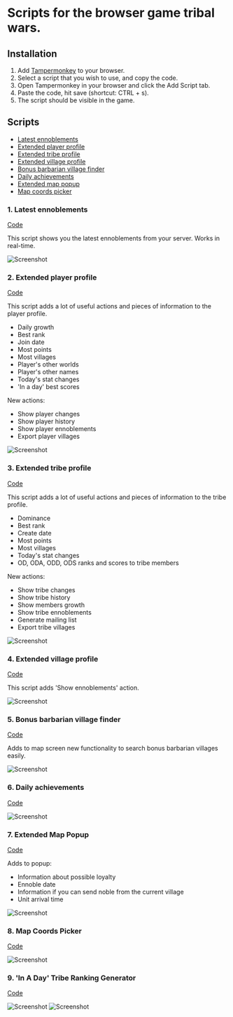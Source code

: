 # Scripts for the browser game tribal wars.

## Installation

1. Add [Tampermonkey](https://chrome.google.com/webstore/detail/tampermonkey/dhdgffkkebhmkfjojejmpbldmpobfkfo) to your browser.
2. Select a script that you wish to use, and copy the code.
3. Open Tampermonkey in your browser and click the Add Script tab.
4. Paste the code, hit save (shortcut: CTRL + s).
5. The script should be visible in the game.

## Scripts

- [Latest ennoblements](#1-latest-ennoblements)
- [Extended player profile](#2-extended-player-profile)
- [Extended tribe profile](#3-extended-tribe-profile)
- [Extended village profile](#4-extended-village-profile)
- [Bonus barbarian village finder](#5-bonus-barbarian-village-finder)
- [Daily achievements](#6-daily-achievements)
- [Extended map popup](#extended-map-popup)
- [Map coords picker](#8-map-coords-picker)

### 1. Latest ennoblements

[Code](https://raw.githubusercontent.com/tribalwarshelp/scripts/master/dist/latestEnnoblements.js)

This script shows you the latest ennoblements from your server. Works in real-time.

![Screenshot](/screenshots/latestEnnoblements.png?raw=true)

### 2. Extended player profile

[Code](https://raw.githubusercontent.com/tribalwarshelp/scripts/master/dist/extendedPlayerProfile.js)

This script adds a lot of useful actions and pieces of information to the player profile.

- Daily growth
- Best rank
- Join date
- Most points
- Most villages
- Player's other worlds
- Player's other names
- Today's stat changes
- 'In a day' best scores

New actions:

- Show player changes
- Show player history
- Show player ennoblements
- Export player villages

![Screenshot](/screenshots/extendedPlayerProfile.png?raw=true)

### 3. Extended tribe profile

[Code](https://raw.githubusercontent.com/tribalwarshelp/scripts/master/dist/extendedTribeProfile.js)

This script adds a lot of useful actions and pieces of information to the tribe profile.

- Dominance
- Best rank
- Create date
- Most points
- Most villages
- Today's stat changes
- OD, ODA, ODD, ODS ranks and scores to tribe members

New actions:

- Show tribe changes
- Show tribe history
- Show members growth
- Show tribe ennoblements
- Generate mailing list
- Export tribe villages

![Screenshot](/screenshots/extendedTribeProfile.png?raw=true)

### 4. Extended village profile

[Code](https://raw.githubusercontent.com/tribalwarshelp/scripts/master/dist/extendedVillageProfile.js)

This script adds 'Show ennoblements' action.

![Screenshot](/screenshots/extendedVillageProfile.png?raw=true)

### 5. Bonus barbarian village finder

[Code](https://raw.githubusercontent.com/tribalwarshelp/scripts/master/dist/bonusBarbarianVillageFinder.js)

Adds to map screen new functionality to search bonus barbarian villages easily.

![Screenshot](/screenshots/bonusBarbarianVillageFinder.png?raw=true)

### 6. Daily achievements

[Code](https://raw.githubusercontent.com/tribalwarshelp/scripts/master/dist/dailyAchievements.js)

![Screenshot](/screenshots/dailyAchievements.png?raw=true)

### 7. Extended Map Popup

[Code](https://raw.githubusercontent.com/tribalwarshelp/scripts/master/dist/extendedMapPopup.js)

Adds to popup:

- Information about possible loyalty
- Ennoble date
- Information if you can send noble from the current village
- Unit arrival time

![Screenshot](/screenshots/extendedMapPopup.png?raw=true)

### 8. Map Coords Picker

[Code](https://raw.githubusercontent.com/tribalwarshelp/scripts/master/dist/mapCoordsPicker.js)

![Screenshot](/screenshots/mapCoordsPicker.png?raw=true)

### 9. 'In A Day' Tribe Ranking Generator

[Code](https://raw.githubusercontent.com/tribalwarshelp/scripts/master/dist/inADayTribeRankingGenerator.js)

![Screenshot](/screenshots/inADayTribeRankingGenerator.png?raw=true)
![Screenshot](/screenshots/inADayTribeRankingGenerator2.png?raw=true)
